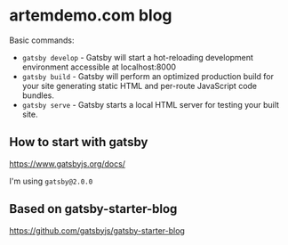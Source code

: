 # artemdemo.com blog

Basic commands:

* `gatsby develop` - Gatsby will start a hot-reloading development environment accessible at localhost:8000
* `gatsby build` - Gatsby will perform an optimized production build for your site generating static HTML and per-route JavaScript code bundles.
* `gatsby serve` - Gatsby starts a local HTML server for testing your built site.

## How to start with gatsby

https://www.gatsbyjs.org/docs/

I'm using `gatsby@2.0.0`

## Based on gatsby-starter-blog

https://github.com/gatsbyjs/gatsby-starter-blog
